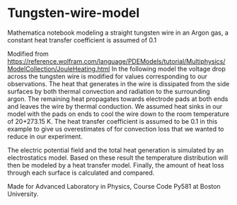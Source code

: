 # Tungsten-wire-model
Mathematica notebook modeling a straight tungsten wire in an Argon gas, a constant heat transfer coefficient is assumed of 0.1

Modified from https://reference.wolfram.com/language/PDEModels/tutorial/Multiphysics/ModelCollection/JouleHeating.html 
In the following model the voltage drop across the tungsten wire is modified for values corresponding to our observations. The heat that generates in the wire is dissipated from the side surfaces by both thermal convection and radiation to the surrounding argon. The remaining heat propagates towards electrode pads at both ends and leaves the wire by thermal conduction. We assumed heat sinks in our model with the pads on ends to cool the wire down to the room temperature of 20+273.15 K. The heat transfer coefficient is assumed to be 0.1 in this example to give us overestimates of for convection loss that we wanted to reduce in our experiment.

The electric potential field  and the total heat generation  is simulated by an electrostatics model. Based on these result the temperature distribution  will then be modeled by a heat transfer model. Finally, the amount of heat loss through each surface is calculated and compared.

Made for Advanced Laboratory in Physics, Course Code Py581 at Boston University. 
